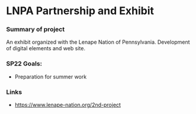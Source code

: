 # LNPA Partnership and Exhibit

### Summary of project
An exhibit organized with the Lenape Nation of Pennsylvania. Development of digital elements and web site. 

### SP22 Goals: 
* Preparation for summer work

### Links
- https://www.lenape-nation.org/2nd-project

